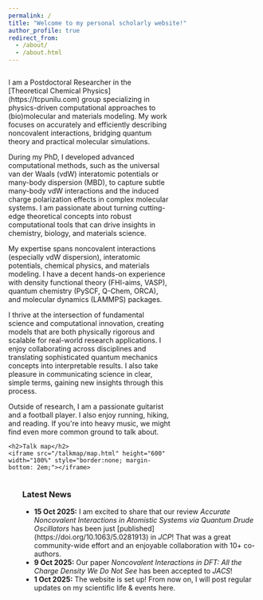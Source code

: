 ```yaml
---
permalink: /
title: "Welcome to my personal scholarly website!"
author_profile: true
redirect_from: 
  - /about/
  - /about.html
---
```


<div style="display: flex; flex-wrap: wrap;">
  <div style="flex: 0 0 65%; min-width: 300px;">
    <p>I am a Postdoctoral Researcher in the [Theoretical Chemical Physics](https://tcpunilu.com) group specializing in physics-driven computational approaches to (bio)molecular and materials modeling. My work focuses on accurately and efficiently describing noncovalent interactions, bridging quantum theory and practical molecular simulations.</p>
    <p>During my PhD, I developed advanced computational methods, such as the universal van der Waals (vdW) interatomic potentials or many-body dispersion (MBD), to capture subtle many-body vdW interactions and the induced charge polarization effects in complex molecular systems. I am passionate about turning cutting-edge theoretical concepts into robust computational tools that can drive insights in chemistry, biology, and materials science.</p>
    <p>My expertise spans noncovalent interactions (especially vdW dispersion), interatomic potentials, chemical physics, and materials modeling. I have a decent hands-on experience with density functional theory (FHI-aims, VASP), quantum chemistry (PySCF, Q-Chem, ORCA), and molecular dynamics (LAMMPS) packages.</p>
    <p>I thrive at the intersection of fundamental science and computational innovation, creating models that are both physically rigorous and scalable for real-world research applications. I enjoy collaborating across disciplines and translating sophisticated quantum mechanics concepts into interpretable results. I also take pleasure in communicating science in clear, simple terms, gaining new insights through this process.</p>
    <p>Outside of research, I am a passionate guitarist and a football player. I also enjoy running, hiking, and reading. If you're into heavy music, we might find even more common ground to talk about.</p>

    <h2>Talk map</h2>
    <iframe src="/talkmap/map.html" height="600" width="100%" style="border:none; margin-bottom: 2em;"></iframe>
  </div>
  
  <div style="flex: 1; padding-left: 2em; min-width: 200px;">
    <h3>Latest News</h3>
    <ul>
      <li><strong>15 Oct 2025:</strong> I am excited to share that our review <i>Accurate Noncovalent Interactions in Atomistic Systems via Quantum Drude Oscillators</i> has been just [published](https://doi.org/10.1063/5.0281913) in <i>JCP</i>! That was a great community-wide effort and an enjoyable collaboration with 10+ co-authors.</li>
      <li><strong>9 Oct 2025:</strong> Our paper <i>Noncovalent Interactions in DFT: All the Charge Density We Do Not See</i> has been accepted to <i>JACS</i>!</li>
      <li><strong>1 Oct 2025:</strong> The website is set up! From now on, I will post regular updates on my scientific life & events here.</li>
    </ul>
  </div>
</div>
